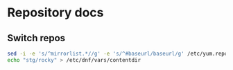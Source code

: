 # Repository docs

## Switch repos

```bash
sed -i -e 's/^mirrorlist.*//g' -e 's/^#baseurl/baseurl/g' /etc/yum.repos.d/*
echo "stg/rocky" > /etc/dnf/vars/contentdir
```
